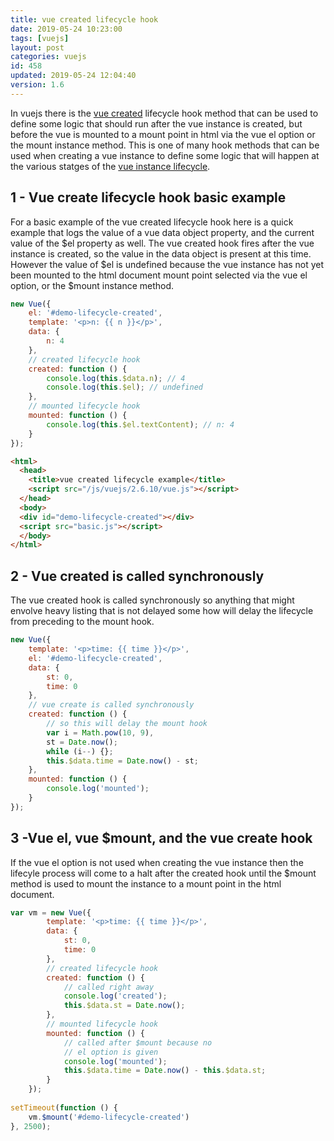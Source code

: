 ```yaml
---
title: vue created lifecycle hook
date: 2019-05-24 10:23:00
tags: [vuejs]
layout: post
categories: vuejs
id: 458
updated: 2019-05-24 12:04:40
version: 1.6
---
```


In vuejs there is the [vue created](https://vuejs.org/v2/api/#created) lifecycle hook method that can be used to define some logic that should run after the vue instance is created, but before the vue is mounted to a mount point in html via the vue el option or the mount instance method. This is one of many hook methods that can be used when creating a vue instance to define some logic that will happen at the various statges of the [vue instance lifecycle](https://vuejs.org/v2/guide/instance.html#Instance-Lifecycle-Hooks).

<!-- more -->

## 1 - Vue create lifecycle hook basic example

For a basic example of the vue created lifecycle hook here is a quick example that logs the value of a vue data object property, and the current value of the $el property as well. The vue created hook fires after the vue instance is created, so the value in the data object is present at this time. However the value of $el is undefined because the vue instance has not yet been mounted to the html document mount point selected via the vue el option, or the $mount instance method.

```js
new Vue({
    el: '#demo-lifecycle-created',
    template: '<p>n: {{ n }}</p>',
    data: {
        n: 4
    },
    // created lifecycle hook
    created: function () {
        console.log(this.$data.n); // 4
        console.log(this.$el); // undefined
    },
    // mounted lifecycle hook
    mounted: function () {
        console.log(this.$el.textContent); // n: 4
    }
});
```

```html
<html>
  <head>
    <title>vue created lifecycle example</title>
    <script src="/js/vuejs/2.6.10/vue.js"></script>
  </head>
  <body>
  <div id="demo-lifecycle-created"></div>
  <script src="basic.js"></script>
  </body>
</html>
```

## 2 - Vue created is called synchronously

The vue created hook is called synchronously so anything that might envolve heavy listing that is not delayed some how will delay the lifecycle from preceding to the mount hook.

```js
new Vue({
    template: '<p>time: {{ time }}</p>',
    el: '#demo-lifecycle-created',
    data: {
        st: 0,
        time: 0
    },
    // vue create is called synchronously
    created: function () {
        // so this will delay the mount hook
        var i = Math.pow(10, 9),
        st = Date.now();
        while (i--) {};
        this.$data.time = Date.now() - st;
    },
    mounted: function () {
        console.log('mounted');
    }
});
```

## 3 -Vue el, vue $mount, and the vue create hook

If the vue el option is not used when creating the vue instance then the lifecyle process will come to a halt after the created hook until the $mount method is used to mount the instance to a mount point in the html document.

```js
var vm = new Vue({
        template: '<p>time: {{ time }}</p>',
        data: {
            st: 0,
            time: 0
        },
        // created lifecycle hook
        created: function () {
            // called right away
            console.log('created');
            this.$data.st = Date.now();
        },
        // mounted lifecycle hook
        mounted: function () {
            // called after $mount because no
            // el option is given
            console.log('mounted');
            this.$data.time = Date.now() - this.$data.st;
        }
    });
 
setTimeout(function () {
    vm.$mount('#demo-lifecycle-created')
}, 2500);
```